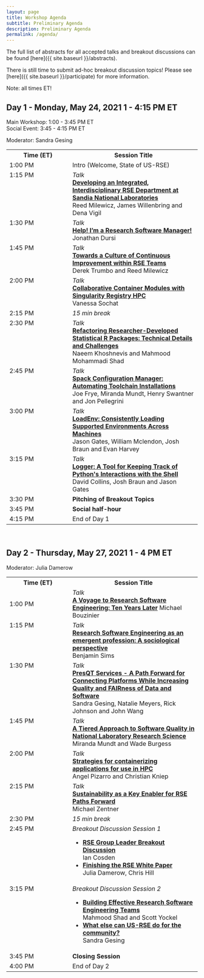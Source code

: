 ```yaml
---
layout: page
title: Workshop Agenda
subtitle: Preliminary Agenda
description: Preliminary Agenda
permalink: /agenda/
---
```


The full list of abstracts for all accepted talks and breakout discussions can be found [here]({{ site.baseurl }}/abstracts).

There is still time to submit ad-hoc breakout discussion topics! Please see [here]({{ site.baseurl }}/participate) for more information.

Note: all times ET!

## Day 1 - Monday, May 24, 2021 1 - 4:15 PM ET

Main Workshop: 1:00 - 3:45 PM ET  
Social Event: 3:45 - 4:15 PM ET

Moderator: Sandra Gesing

<table>
<tr>
  <th style="min-width: 150px;">Time (ET)</th>
  <th>Session Title </th>
</tr>
<tr>
  <td>1:00 PM</td>
  <td>Intro (Welcome, State of US-RSE)</td>
</tr>
<tr>
  <td style="vertical-align: top;"> 1:15 PM</td>
  <td>
    <i>Talk</i><br>
    <b><a href="{{ site.baseurl }}/abstracts#developing-an-integrated-interdisciplinary-rse-department-at-sandia-national-laboratories">Developing an Integrated, Interdisciplinary RSE Department at Sandia National Laboratories</a></b> <br>
    Reed Milewicz, James Willenbring and Dena Vigil
  </td>
</tr>
<tr>
  <td style="vertical-align: top;">1:30 PM</td>
  <td>
    <i>Talk</i> <br>
    <b><a href="{{ site.baseurl }}/abstracts#help-im-a-research-software-manager">Help! I’m a Research Software Manager!</a></b> <br>
    Jonathan Dursi
  </td>
</tr>
<tr>
  <td style="vertical-align: top;">1:45 PM</td>
  <td>
    <i>Talk</i> <br>
    <b><a href="{{ site.baseurl }}/abstracts#towards-a-culture-of-continuous-improvement-within-rse-teams">Towards a Culture of Continuous Improvement within RSE Teams</a></b> <br>
    Derek Trumbo and Reed Milewicz
  </td>
</tr>
<tr>
  <td style="vertical-align: top;">2:00 PM</td>
  <td>
    <i>Talk</i> <br>
    <b><a href="{{ site.baseurl }}/abstracts#collaborative-container-modules-with-singularity-registry-hpc">Collaborative Container Modules with Singularity Registry HPC</a></b> <br>
    Vanessa Sochat
  </td>
</tr>
<tr>
  <td>2:15 PM</td>
  <td><i>15 min break</i></td>
</tr>
<tr>
  <td style="vertical-align: top;">2:30 PM</td>
  <td>
    <i>Talk</i> <br>
    <b><a href="{{ site.baseurl }}/abstracts#refactoring-researcher-developed-statistical-r-packages-technical-details-and-challenges">Refactoring Researcher-Developed Statistical R Packages: Technical Details and Challenges</a></b> <br>
    Naeem Khoshnevis and Mahmood Mohammadi Shad
  </td>
</tr>
<tr>
  <td style="vertical-align: top;">2:45 PM</td>
  <td>
    <i>Talk</i> <br>
    <b><a href="{{ site.baseurl }}/abstracts#spack-configuration-manager-automating-toolchain-installations">Spack Configuration Manager: Automating Toolchain Installations</a></b> <br>
    Joe Frye, Miranda Mundt, Henry Swantner and Jon Pellegrini
  </td>
</tr>
<tr>
  <td style="vertical-align: top;">3:00 PM</td>
  <td>
    <i>Talk</i> <br>
    <b><a href="{{ site.baseurl }}/abstracts#loadenv-consistently-loading-supported-environments-across-machines">LoadEnv: Consistently Loading Supported Environments Across Machines</a></b> <br>
    Jason Gates, William Mclendon, Josh Braun and Evan Harvey
  </td>
</tr>
<tr>
  <td style="vertical-align: top;">3:15 PM</td>
  <td>
    <i>Talk</i> <br>
    <b><a href="{{ site.baseurl }}/abstracts#logger-a-tool-for-keeping-track-of-pythons-interactions-with-the-shell">Logger: A Tool for Keeping Track of Python's Interactions with the Shell</a></b> <br>
    David Collins, Josh Braun and Jason Gates
  </td>
</tr>
<tr>
  <td>3:30 PM</td>
  <td><b>Pitching of Breakout Topics</b></td>
</tr>
<tr>
  <td>3:45 PM</td>
  <td><b>Social half-hour</b></td>
</tr>
<tr>
  <td>4:15 PM</td>
  <td>End of Day 1</td>
</tr>
</table>




<br>

## Day 2 - Thursday, May 27, 2021 1 - 4 PM ET

Moderator: Julia Damerow

<table>
<tr>
  <th style="min-width: 150px;">Time (ET)</th>
  <th>Session Title </th>
</tr>
<tr>
  <td>1:00 PM</td>
  <td><i>Talk</i><br><b><a href="{{ site.baseurl }}/abstracts#a-voyage-to-research-software-engineering-ten-years-later">A Voyage to Research Software Engineering: Ten Years Later</a></b> Michael Bouzinier</td>
</tr>
<tr>
  <td style="vertical-align: top;"> 1:15 PM</td>
  <td>
    <i>Talk</i><br>
    <b><a href="{{ site.baseurl }}/abstracts#research-software-engineering-as-an-emergent-profession-a-sociological-perspective">Research Software Engineering as an emergent profession: A sociological perspective</a></b> <br>
    Benjamin Sims
  </td>
</tr>
<tr>
  <td style="vertical-align: top;">1:30 PM</td>
  <td>
    <i>Talk</i> <br>
      <b><a href="{{ site.baseurl }}/abstracts#presqt-services---a-path-forward-for-connecting-platforms-while-increasing-quality-and-fairness-of-data-and-software">PresQT Services - A Path Forward for Connecting Platforms While Increasing Quality and FAIRness of Data and Software</a></b> <br>
    Sandra Gesing, Natalie Meyers, Rick Johnson and John Wang
  </td>
</tr>
<tr>
  <td style="vertical-align: top;">1:45 PM</td>
  <td>
    <i>Talk</i> <br>
    <b><a href="{{ site.baseurl }}/abstracts#a-tiered-approach-to-software-quality-in-national-laboratory-research-science">A Tiered Approach to Software Quality in National Laboratory Research Science</a></b> <br>
    Miranda Mundt and Wade Burgess
  </td>
</tr>
<tr>
  <td style="vertical-align: top;">2:00 PM</td>
  <td>
    <i>Talk</i> <br>
    <b><a href="{{ site.baseurl }}/abstracts#strategies-for-containerizing-applications-for-use-in-hpc">Strategies for containerizing applications for use in HPC</a></b> <br>
    Angel Pizarro and Christian Kniep
  </td>
</tr>
<tr>
  <td style="vertical-align: top;">2:15 PM</td>
  <td>
    <i>Talk</i> <br>
    <b><a href="{{ site.baseurl }}/abstracts#sustainability-as-a-key-enabler-for-rse-paths-forward">Sustainability as a Key Enabler for RSE Paths Forward</a></b> <br>
    Michael Zentner
  </td>
</tr>
<tr>
  <td>2:30 PM</td>
  <td><i>15 min break</i></td>
</tr>
<tr>
  <td style="vertical-align: top;">2:45 PM</td>
  <td>
    <i>Breakout Discussion Session 1</i> <br>
    <ul>
      <li>
        <b><a href="{{ site.baseurl }}/abstracts#rse-group-leader-breakout-discussion">RSE Group Leader Breakout Discussion</a></b> <br>
        Ian Cosden
      </li>
      <li>
        <b><a href="{{ site.baseurl }}/abstracts#finishing-rse-white-paper">Finishing the RSE White Paper</a></b><br>
        Julia Damerow, Chris Hill
      </li>
    </ul>
  </td>
</tr>
<tr>
  <td style="vertical-align: top;">3:15 PM</td>
  <td>
  <i>Breakout Discussion Session 2</i> <br>
  <ul>
    <li>
      <b><a href="{{ site.baseurl }}/abstracts#building-effective-research-software-engineering-teams">Building Effective Research Software Engineering Teams</a></b> <br>
      Mahmood Shad and Scott Yockel
    </li>
    <li>
      <b><a href="{{ site.baseurl }}/abstracts#what-else-can-us-rse-do-for-the-community">What else can US-RSE do for the community?</a></b> <br>
      Sandra Gesing
    </li>
  </ul>
  </td>
</tr>
<tr>
  <td>3:45 PM</td>
  <td><b>Closing Session</b></td>
</tr>
<tr>
  <td>4:00 PM</td>
  <td>End of Day 2</td>
</tr>
</table>

